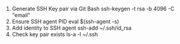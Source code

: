 1. Generate SSH Key pair via Git Bash
    ssh-keygen -t rsa -b 4096 -C "email"
2. Ensure SSH agent PID
    eval $(ssh-agent -s)
3. Add identity to SSH agent
    ssh-add ~/.ssh/id_rsa
4. Check key pair exists
    ls-a -l ~/.ssh
